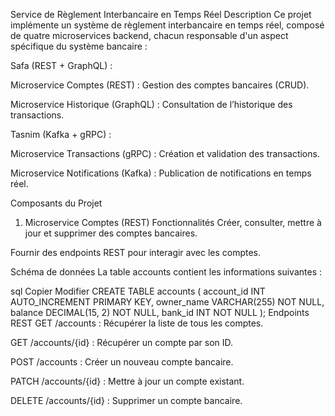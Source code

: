 Service de Règlement Interbancaire en Temps Réel
Description
Ce projet implémente un système de règlement interbancaire en temps réel, composé de quatre microservices backend, chacun responsable d'un aspect spécifique du système bancaire :

Safa (REST + GraphQL) :

Microservice Comptes (REST) : Gestion des comptes bancaires (CRUD).

Microservice Historique (GraphQL) : Consultation de l’historique des transactions.

Tasnim (Kafka + gRPC) :

Microservice Transactions (gRPC) : Création et validation des transactions.

Microservice Notifications (Kafka) : Publication de notifications en temps réel.

Composants du Projet
1. Microservice Comptes (REST)
Fonctionnalités
Créer, consulter, mettre à jour et supprimer des comptes bancaires.

Fournir des endpoints REST pour interagir avec les comptes.

Schéma de données
La table accounts contient les informations suivantes :

sql
Copier
Modifier
CREATE TABLE accounts (
  account_id INT AUTO_INCREMENT PRIMARY KEY,
  owner_name VARCHAR(255) NOT NULL,
  balance DECIMAL(15, 2) NOT NULL,
  bank_id INT NOT NULL
);
Endpoints REST
GET /accounts : Récupérer la liste de tous les comptes.

GET /accounts/{id} : Récupérer un compte par son ID.

POST /accounts : Créer un nouveau compte bancaire.

PATCH /accounts/{id} : Mettre à jour un compte existant.

DELETE /accounts/{id} : Supprimer un compte bancaire.

